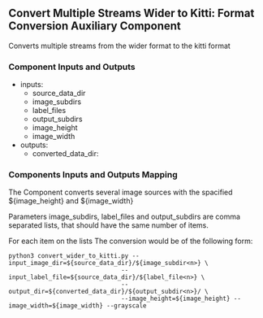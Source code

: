 ## Convert Multiple Streams Wider to Kitti: Format Conversion Auxiliary Component

Converts multiple streams from the wider format to the kitti format

### Component Inputs and Outputs

* inputs:
    * source_data_dir
    * image_subdirs
    * label_files
    * output_subdirs
    * image_height
    * image_width
* outputs:
    * converted_data_dir:

### Components Inputs and Outputs Mapping
The Component converts several image sources with the spacified ${image_height} and ${image_width}

Parameters image_subdirs, label_files and output_subdirs are comma separated lists, that should have the same number of items.

For each item <n> on the lists The conversion would be of the following form:

    python3 convert_wider_to_kitti.py --input_image_dir=${source_data_dir}/${image_subdir<n>} \
                                   --input_label_file=${source_data_dir}/${label_file<n>} \
                                   --output_dir=${converted_data_dir}/${output_subdir<n>}/ \
                                   --image_height=${image_height} --image_width=${image_width} --grayscale


 
